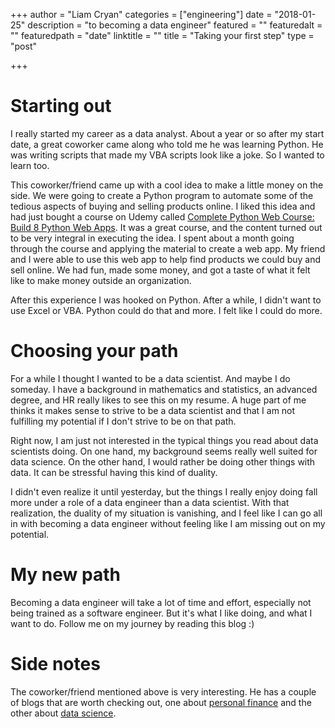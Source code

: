 +++
author = "Liam Cryan"
categories = ["engineering"]
date = "2018-01-25"
description = "to becoming a data engineer"
featured = ""
featuredalt = ""
featuredpath = "date"
linktitle = ""
title = "Taking your first step"
type = "post"

+++

# Starting out

I really started my career as a data analyst.  About a year or so after my start date, a great coworker came along who
told me he was learning Python.  He was writing scripts that made my VBA scripts look like a joke.  So I wanted to learn too.

This coworker/friend came up with a cool idea to make a little money on the side.  We were going to create a Python program to
automate some of the tedious aspects of buying and selling products online.  I liked this idea and
had just bought a course on Udemy called [Complete Python Web Course: Build 8 Python Web Apps](https://www.udemy.com/the-complete-python-web-course-learn-by-building-8-apps/).  It
was a great course, and the content turned out to be very integral in executing the idea.  I spent about a month
going through the course and applying the material to create a web app.  My friend and I were able to
use this web app to help find products we could buy and sell online.  We had fun, made some money, and got a
taste of what it felt like to make money outside an organization.

After this experience I was hooked on Python.  After a while, I didn't want to use Excel or VBA.  Python could do that and
more.  I felt like I could do more.

# Choosing your path

For a while I thought I wanted to be a data scientist.  And maybe I do someday.  I have a background in mathematics and statistics, an
advanced degree, and HR really likes to see this on my resume.  A huge part of me thinks it makes sense to strive to be a data scientist and
that I am not fulfilling my potential if I don't strive to be on that path.

Right now, I am just not interested in the typical things you read about data scientists doing.  On one hand, my background seems really well suited for
data science.  On the other hand, I would rather be doing other things with data.  It can be stressful having this kind of duality.

I didn't even realize it until yesterday, but the things I really enjoy doing fall more under a role of a data engineer than a data scientist.  With
that realization, the duality of my situation is vanishing, and I feel like I can go all in with becoming a data engineer without feeling like I am
missing out on my potential.

# My new path

Becoming a data engineer will take a lot of time and effort, especially not being trained as a software engineer.  But it's what I like doing, and
what I want to do.  Follow me on my journey by reading this blog :)

# Side notes

The coworker/friend mentioned above is very interesting.  He has a couple of blogs that are worth checking out, one about [personal finance](http://tenbucksaweek.com) and the
other about [data science](http://startatnoon.com).
